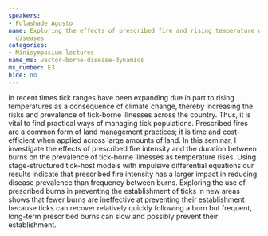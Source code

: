 ```yaml
---
speakers:
- Folashade Agusto
name: Exploring the effects of prescribed fire and rising temperature on tick-borne
  diseases
categories:
- Minisymposium lectures
name_ms: vector-borne-disease-dynamics
ms_number: E3
hide: no
---
```

In recent times tick ranges have been expanding due in part to rising temperatures as a consequence of climate change, thereby increasing the risks and prevalence of tick-borne illnesses across the country. Thus, it is vital to find practical ways of managing tick populations. Prescribed fires are a common form of land management practices; it is time and cost-efficient when applied across large amounts of land. In this seminar, I investigate the effects of prescribed fire intensity and the duration between burns on the prevalence of tick-borne illnesses as temperature rises. Using stage-structured tick-host models with impulsive differential equations our results indicate that prescribed fire intensity has a larger impact in reducing disease prevalence than frequency between burns. Exploring the use of prescribed burns in preventing the establishment of ticks in new areas shows that fewer burns are ineffective at preventing their establishment because ticks can recover relatively quickly following a burn but frequent, long-term prescribed burns can slow and possibly prevent their establishment.

